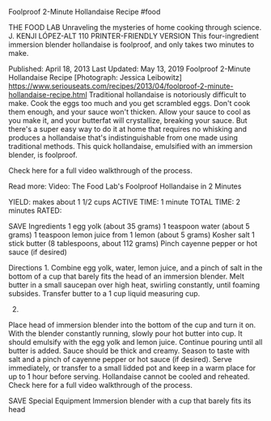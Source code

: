 Foolproof 2-Minute Hollandaise Recipe
#food 

THE FOOD LAB Unraveling the mysteries of home cooking through science.
J. KENJI LÓPEZ-ALT
110     PRINTER-FRIENDLY VERSION
This four-ingredient immersion blender hollandaise is foolproof, and only takes two minutes to make.

Published: April 18, 2013 Last Updated: May 13, 2019
Foolproof 2-Minute Hollandaise Recipe
[Photograph: Jessica Leibowitz]
https://www.seriouseats.com/recipes/2013/04/foolproof-2-minute-hollandaise-recipe.html
Traditional hollandaise is notoriously difficult to make. Cook the eggs too much and you get scrambled eggs. Don't cook them enough, and your sauce won't thicken. Allow your sauce to cool as you make it, and your butterfat will crystallize, breaking your sauce. But there's a super easy way to do it at home that requires no whisking and produces a hollandaise that's indistinguishable from one made using traditional methods. This quick hollandaise, emulsified with an immersion blender, is foolproof.

Check here for a full video walkthrough of the process.

Read more: Video: The Food Lab's Foolproof Hollandaise in 2 Minutes

YIELD:
makes about 1 1/2 cups
ACTIVE TIME:
1 minute
TOTAL TIME:
2 minutes
RATED:
    
 SAVE
Ingredients
1 egg yolk (about 35 grams)
1 teaspoon water (about 5 grams)
1 teaspoon lemon juice from 1 lemon (about 5 grams)
Kosher salt
1 stick butter (8 tablespoons, about 112 grams)
Pinch cayenne pepper or hot sauce (if desired)

Directions
1.
Combine egg yolk, water, lemon juice, and a pinch of salt in the bottom of a cup that barely fits the head of an immersion blender. Melt butter in a small saucepan over high heat, swirling constantly, until foaming subsides. Transfer butter to a 1 cup liquid measuring cup.

2.
Place head of immersion blender into the bottom of the cup and turn it on. With the blender constantly running, slowly pour hot butter into cup. It should emulsify with the egg yolk and lemon juice. Continue pouring until all butter is added. Sauce should be thick and creamy. Season to taste with salt and a pinch of cayenne pepper or hot sauce (if desired). Serve immediately, or transfer to a small lidded pot and keep in a warm place for up to 1 hour before serving. Hollandaise cannot be cooled and reheated. Check here for a full video walkthrough of the process.

 SAVE
Special Equipment
Immersion blender with a cup that barely fits its head